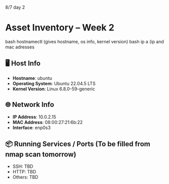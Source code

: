 8/7 day 2
# Asset Inventory – Week 2
bash hostnamectl (gives hostname, os info, kernel version)
bash ip a (ip and mac adresses


## 🖥️ Host Info
- **Hostname**: ubuntu
- **Operating System**: Ubuntu 22.04.5 LTS
- **Kernel Version**: Linux 6.8.0-59-generic

## 🌐 Network Info
- **IP Address**: 10.0.2.15
- **MAC Address**: 08:00:27:21:6b:22
- **Interface**: enp0s3

## 📦 Running Services / Ports (To be filled from nmap scan tomorrow)
- SSH: TBD
- HTTP: TBD
- Others: TBD
